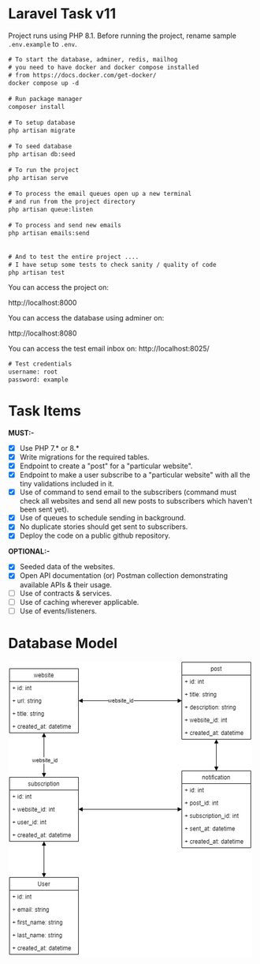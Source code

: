 # Laravel Task v11

Project runs using PHP 8.1. Before running the project, rename sample `.env.example` to `.env`.

```shell
# To start the database, adminer, redis, mailhog
# you need to have docker and docker compose installed
# from https://docs.docker.com/get-docker/
docker compose up -d

# Run package manager
composer install

# To setup database
php artisan migrate

# To seed database
php artisan db:seed

# To run the project
php artisan serve

# To process the email queues open up a new terminal
# and run from the project directory
php artisan queue:listen

# To process and send new emails
php artisan emails:send


# And to test the entire project ....
# I have setup some tests to check sanity / quality of code
php artisan test
```

You can access the project on:

http://localhost:8000

You can access the database using adminer on:

http://localhost:8080

You can access the test email inbox on:
http://localhost:8025/

```shell
# Test credentials
username: root
password: example
```

# Task Items

**MUST:-**

- [x] Use PHP 7.* or 8.*
- [x] Write migrations for the required tables.
- [x] Endpoint to create a "post" for a "particular website".
- [x] Endpoint to make a user subscribe to a "particular website" with all the tiny validations included in it.
- [x] Use of command to send email to the subscribers (command must check all websites and send all new posts to
  subscribers which haven't been sent yet).
- [x] Use of queues to schedule sending in background.
- [x] No duplicate stories should get sent to subscribers.
- [x] Deploy the code on a public github repository.

**OPTIONAL:-**

- [x] Seeded data of the websites.
- [x] Open API documentation (or) Postman collection demonstrating available APIs & their usage.
- [ ] Use of contracts & services.
- [ ] Use of caching wherever applicable.
- [ ] Use of events/listeners.

# Database Model

![Database Model](/docs/diagams.jpg)
